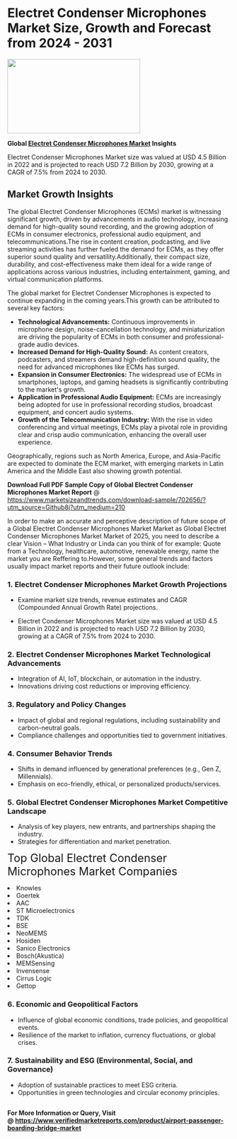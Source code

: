<H1>Electret Condenser Microphones Market Size, Growth and Forecast from 2024 - 2031</H1><img class="aligncenter size-medium wp-image-584254" src="https://thirdeyenews.in/wp-content/uploads/2024/09/Global-Market-Research-300x168.jpeg" alt="" width="300" height="168" /><p><strong>Global&nbsp;<a href="https://www.marketsizeandtrends.com/download-sample/702656/?utm_source=Github8j?utm_medium=210">Electret Condenser Microphones Market</a> Insights</strong></p><p>Electret Condenser Microphones Market size was valued at USD 4.5 Billion in 2022 and is projected to reach USD 7.2 Billion by 2030, growing at a CAGR of 7.5% from 2024 to 2030.</p><p><h2>Market Growth Insights</h2> <p>The global Electret Condenser Microphones (ECMs) market is witnessing significant growth, driven by advancements in audio technology, increasing demand for high-quality sound recording, and the growing adoption of ECMs in consumer electronics, professional audio equipment, and telecommunications.The rise in content creation, podcasting, and live streaming activities has further fueled the demand for ECMs, as they offer superior sound quality and versatility.Additionally, their compact size, durability, and cost-effectiveness make them ideal for a wide range of applications across various industries, including entertainment, gaming, and virtual communication platforms.</p> <p></p> <p>The global market for Electret Condenser Microphones is expected to continue expanding in the coming years.This growth can be attributed to several key factors: <ul> <li><strong>Technological Advancements:</strong> Continuous improvements in microphone design, noise-cancellation technology, and miniaturization are driving the popularity of ECMs in both consumer and professional-grade audio devices.</li> <li><strong>Increased Demand for High-Quality Sound:</strong> As content creators, podcasters, and streamers demand high-definition sound quality, the need for advanced microphones like ECMs has surged.</li> <li><strong>Expansion in Consumer Electronics:</strong> The widespread use of ECMs in smartphones, laptops, and gaming headsets is significantly contributing to the market's growth.</li> <li><strong>Application in Professional Audio Equipment:</strong> ECMs are increasingly being adopted for use in professional recording studios, broadcast equipment, and concert audio systems.</li> <li><strong>Growth of the Telecommunication Industry:</strong> With the rise in video conferencing and virtual meetings, ECMs play a pivotal role in providing clear and crisp audio communication, enhancing the overall user experience.</li> </ul> <p>Geographically, regions such as North America, Europe, and Asia-Pacific are expected to dominate the ECM market, with emerging markets in Latin America and the Middle East also showing growth potential.</p> <p></p><p><span class=""><strong>Download Full PDF Sample Copy of Global Electret Condenser Microphones Market Report</strong> @ <a href="https://www.marketsizeandtrends.com/download-sample/702656/?utm_source=Github8j?utm_medium=210" target="_blank">https://www.marketsizeandtrends.com/download-sample/702656/?utm_source=Github8j?utm_medium=210</a></span></p><p>In order to make an accurate and perceptive description of future scope of a Global&nbsp;Electret Condenser Microphones Market Market as Global&nbsp;Electret Condenser Microphones Market Market of 2025, you need to describe a clear Vision &ndash; What Industry or Linda can you think of for example: Quote from a Technology, healthcare, automotive, renewable energy, name the market you are Reffering to.However, some general trends and factors usually impact market reports and their future outlook include:</p><h3>1.&nbsp;<strong>Electret Condenser Microphones Market Growth Projections</strong></h3><ul><li>Examine market size trends, revenue estimates and CAGR (Compounded Annual Growth Rate) projections.</li><li><p>Electret Condenser Microphones Market size was valued at USD 4.5 Billion in 2022 and is projected to reach USD 7.2 Billion by 2030, growing at a CAGR of 7.5% from 2024 to 2030.</p></li></ul><h3>2.&nbsp;<strong>Electret Condenser Microphones Market Technological Advancements</strong></h3><ul><li>Integration of AI, IoT, blockchain, or automation in the industry.</li><li>Innovations driving cost reductions or improving efficiency.</li></ul><h3>3.&nbsp;<strong>Regulatory and Policy Changes</strong></h3><ul><li>Impact of global and regional regulations, including sustainability and carbon-neutral goals.</li><li>Compliance challenges and opportunities tied to government initiatives.</li></ul><h3>4.&nbsp;<strong>Consumer Behavior Trends</strong></h3><ul><li>Shifts in demand influenced by generational preferences (e.g., Gen Z, Millennials).</li><li>Emphasis on eco-friendly, ethical, or personalized products/services.</li></ul><h3>5.&nbsp;<strong>Global Electret Condenser Microphones Market Competitive Landscape</strong></h3><ul><li>Analysis of key players, new entrants, and partnerships shaping the industry.</li><li>Strategies for differentiation and market penetration.</li></ul><p data-pm-slice="1 1 []"><span style="color: inherit; font-family: inherit; font-size: 25px;">Top Global Electret Condenser Microphones Market Companies</span></p><div class="" data-test-id=""><p><li> Knowles</li><li> Goertek</li><li> AAC</li><li> ST Microelectronics</li><li> TDK</li><li> BSE</li><li> NeoMEMS</li><li> Hosiden</li><li> Sanico Electronics</li><li> Bosch(Akustica)</li><li> MEMSensing</li><li> Invensense</li><li> Cirrus Logic</li><li> Gettop</li></p></div><h3>6.&nbsp;<strong>Economic and Geopolitical Factors</strong></h3><ul><li>Influence of global economic conditions, trade policies, and geopolitical events.</li><li>Resilience of the market to inflation, currency fluctuations, or global crises.</li></ul><h3>7.&nbsp;<strong>Sustainability and ESG (Environmental, Social, and Governance)</strong></h3><ul><li>Adoption of sustainable practices to meet ESG criteria.</li><li>Opportunities in green technologies and circular economy principles.</li></ul><h2><strong style="font-size: 14px;">For More Information or Query, Visit @&nbsp;</strong><a style="background-color: #ffffff; font-size: 14px;" href="https://www.marketsizeandtrends.com/report/electret-condenser-microphones-market/" target="_blank">https://www.verifiedmarketreports.com/product/airport-passenger-boarding-bridge-market</a></h2>